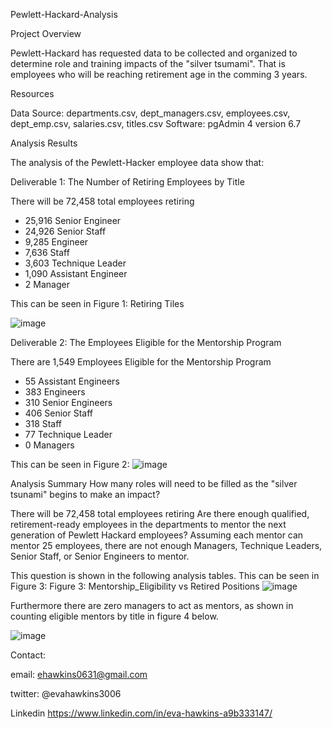 Pewlett-Hackard-Analysis

Project Overview

Pewlett-Hackard has requested data to be collected and organized to determine role and training impacts of the "silver tsumami". That is employees who will be reaching retirement age in the comming 3 years.



Resources

Data Source: departments.csv, dept_managers.csv, employees.csv, dept_emp.csv, salaries.csv, titles.csv
Software: pgAdmin 4 version 6.7

Analysis Results

The analysis of the Pewlett-Hacker employee data show that:

Deliverable 1: The Number of Retiring Employees by Title


There will be 72,458 total employees retiring
* 25,916 Senior Engineer
* 24,926 Senior Staff
* 9,285 Engineer
* 7,636 Staff
* 3,603 Technique Leader
* 1,090 Assistant Engineer
* 2 Manager 

This can be seen in Figure 1:  Retiring Tiles


![image](https://user-images.githubusercontent.com/101227930/180602291-32a1923e-3b18-4156-a2be-e6b72b3f3024.png)

Deliverable 2: The Employees Eligible for the Mentorship Program

There are 1,549 Employees Eligible for the Mentorship Program
* 55 Assistant Engineers
* 383 Engineers
* 310 Senior Engineers
* 406 Senior Staff
* 318 Staff
* 77 Technique Leader
* 0 Managers 

This can be seen in Figure 2:
![image](https://user-images.githubusercontent.com/101227930/180602277-67b3555f-f4be-47bf-b2a3-b700071a60ad.png)


Analysis Summary
How many roles will need to be filled as the "silver tsunami" begins to make an impact?

There will be 72,458 total employees retiring Are there enough qualified, retirement-ready employees in the departments to mentor the next generation of Pewlett Hackard employees?
Assuming each mentor can mentor 25 employees, there are not enough Managers, Technique Leaders, Senior Staff, or Senior Engineers to mentor.

This question is shown in the following analysis tables. This can be seen in Figure 3:
Figure 3:
Mentorship_Eligibility vs Retired Positions
![image](https://user-images.githubusercontent.com/101227930/180602314-3c2ff182-f43d-4cd8-8a0c-e973e845edb4.png)

Furthermore there are zero managers to act as mentors, as shown in counting eligible mentors by title in figure 4 below.

![image](https://user-images.githubusercontent.com/101227930/180602459-196174b4-c79f-49ec-b81a-ad1799b53c6e.png)



Contact:

email: ehawkins0631@gmail.com

twitter: @evahawkins3006

Linkedin https://www.linkedin.com/in/eva-hawkins-a9b333147/
